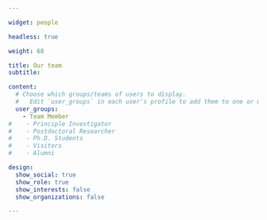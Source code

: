```yaml
---

widget: people

headless: true

weight: 68

title: Our team 
subtitle: 

content:
  # Choose which groups/teams of users to display.
  #   Edit `user_groups` in each user's profile to add them to one or more of these groups.
  user_groups:
    - Team Member
#    - Principle Investigator
#    - Postdoctoral Researcher
#    - Ph.D. Students
#    - Visitors
#    - Alumni

design:
  show_social: true
  show_role: true
  show_interests: false
  show_organizations: false

---
```


